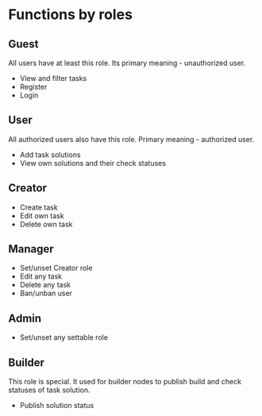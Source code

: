 # Functions by roles

## Guest

All users have at least this role. Its primary meaning - unauthorized user.

- View and filter tasks
- Register
- Login

## User

All authorized users also have this role. Primary meaning - authorized user.

- Add task solutions
- View own solutions and their check statuses

## Creator

- Create task
- Edit own task
- Delete own task

## Manager

- Set/unset Creator role
- Edit any task
- Delete any task
- Ban/unban user

## Admin

- Set/unset any settable role

## Builder

This role is special. It used for builder nodes to publish build and check statuses of task solution.

- Publish solution status
